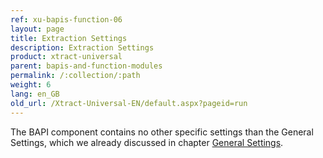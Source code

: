```yaml
---
ref: xu-bapis-function-06
layout: page
title: Extraction Settings
description: Extraction Settings
product: xtract-universal
parent: bapis-and-function-modules
permalink: /:collection/:path
weight: 6
lang: en_GB
old_url: /Xtract-Universal-EN/default.aspx?pageid=run
---
```


The BAPI component contains no other specific settings than the General Settings, which we already discussed in chapter 
[General Settings](../advanced-techniques/general-settings).